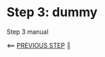# Step 3: dummy

Step 3 manual

[{]: <helper> (navStep)

⟸ <a href="step2.md">PREVIOUS STEP</a> <b>║</b>

[}]: #